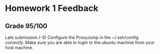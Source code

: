 # Homework 1 Feedback
## Grade 95/100
Late submission (-5)
Configure the ProxyJump in the ~/.ssh/config correctly. Make sure you are able to login to the ubuntu machine from your host machine.
